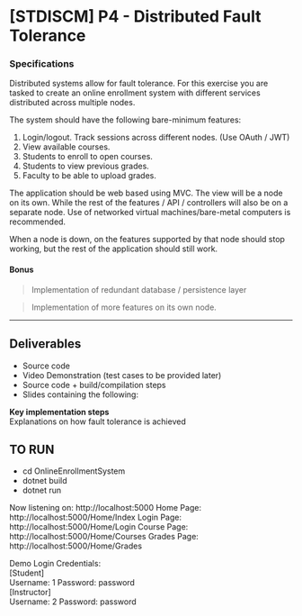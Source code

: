 # [STDISCM] P4 - Distributed Fault Tolerance

### Specifications
Distributed systems allow for fault tolerance.  For this exercise you are tasked to create an online enrollment system with different services distributed across multiple nodes.

The system should have the following bare-minimum features:

1) Login/logout. Track sessions across different nodes. (Use OAuth / JWT)
2) View available courses.
3) Students to enroll to open courses.
4) Students to view previous grades.
5) Faculty to be able to upload grades.

The application should be web based using MVC.  The view will be a node on its own.  While the rest of the features / API / controllers will also be on a separate node.
Use of networked virtual machines/bare-metal computers is recommended.

When a node is down, on the features supported by that node should stop working, but the rest of the application should still work.

#### Bonus
> Implementation of redundant database / persistence layer

> Implementation of more features on its own node.

---
## Deliverables
- Source code
- Video Demonstration (test cases to be provided later)
- Source code + build/compilation steps
- Slides containing the following:

**Key implementation steps** <br>
Explanations on how fault tolerance is achieved

## TO RUN
- cd OnlineEnrollmentSystem
- dotnet build
- dotnet run


Now listening on: http://localhost:5000
    Home Page: http://localhost:5000/Home/Index
    Login Page: http://localhost:5000/Home/Login
    Course Page: http://localhost:5000/Home/Courses
    Grades Page: http://localhost:5000/Home/Grades

Demo Login Credentials: <br>
[Student] <br>
    Username: 1
    Password: password <br>
[Instructor] <br>
    Username: 2
    Password: password
